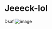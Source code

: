 # Jeeeck-lol
Dsaf
![image](https://github.com/Jack-O-Lantern23/Jeeeck-lol/assets/131143088/2ee5be09-5a94-4881-b72d-d644e006c982)
